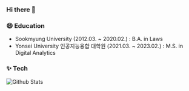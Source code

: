 ### Hi there 👋

### 😄 Education
- Sookmyung University (2012.03. ~ 2020.02.) : B.A. in Laws
- Yonsei University 인공지능융합 대학원 (2021.03. ~ 2023.02.) : M.S. in Digital Analytics


### ✨ Tech



![Github Stats](https://github-readme-stats.vercel.app/api?username=biud436&show_icons=true)

<!--
**bestsilver0225/bestsilver0225** is a ✨ _special_ ✨ repository because its `README.md` (this file) appears on your GitHub profile.

Here are some ideas to get you started:




- 🔭 I’m currently working on ...
- 🌱 I’m currently learning ...
- 👯 I’m looking to collaborate on ...
- 🤔 I’m looking for help with ...
- 💬 Ask me about ...
- 📫 How to reach me: ...
- 😄 Pronouns: ...
- ⚡ Fun fact: ...
-->
